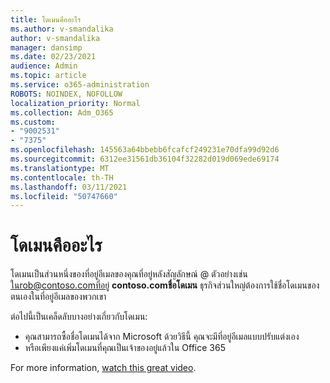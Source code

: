 ```yaml
---
title: โดเมนคืออะไร
ms.author: v-smandalika
author: v-smandalika
manager: dansimp
ms.date: 02/23/2021
audience: Admin
ms.topic: article
ms.service: o365-administration
ROBOTS: NOINDEX, NOFOLLOW
localization_priority: Normal
ms.collection: Adm_O365
ms.custom:
- "9002531"
- "7375"
ms.openlocfilehash: 145563a64bbebb6fcafcf249231e70dfa99d92d6
ms.sourcegitcommit: 6312ee31561db36104f32282d019d069ede69174
ms.translationtype: MT
ms.contentlocale: th-TH
ms.lasthandoff: 03/11/2021
ms.locfileid: "50747660"
---
```

# <a name="whats-a-domain"></a>โดเมนคืออะไร

โดเมนเป็นส่วนหนึ่งของที่อยู่อีเมลของคุณที่อยู่หลังสัญลักษณ์ @ ตัวอย่างเช่น ในrob@contoso.comที่อยู่ **contoso.comชื่อโดเมน** ธุรกิจส่วนใหญ่ต้องการใช้ชื่อโดเมนของตนเองในที่อยู่อีเมลของพวกเขา

ต่อไปนี้เป็นเคล็ดลับบางอย่างเกี่ยวกับโดเมน:

- คุณสามารถซื้อชื่อโดเมนได้จาก Microsoft ด้วยวิธีนี้ คุณจะมีที่อยู่อีเมลแบบปรับแต่งเอง
- หรือเพียงแค่เพิ่มโดเมนที่คุณเป็นเจ้าของอยู่แล้วใน Office 365

For more information, [watch this great video](https://www.youtube.com/watch).